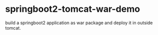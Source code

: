 # springboot2-tomcat-war-demo
build a springboot2 application as war package and deploy it in outside tomcat.
